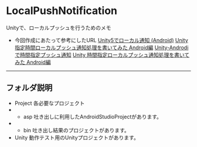 # LocalPushNotification
Unityで、ローカルプッシュを行うためのメモ

* 今回作成にあたって参考にしたURL
[Unity5でローカル通知 (Android)](http://qiita.com/ToshikiImagawa/items/8f150a0645da8e5ba9d6)
[Unity 指定時間ローカルプッシュ通知処理を書いてみた Android編](http://raharu0425.hatenablog.com/entry/2015/02/20/144220)
[Unity-Androdiで時間指定プッシュ通知](http://blog.livedoor.jp/nyangostar/archives/41149800.html)
[Unity 時間指定ローカルプッシュ通知処理を書いてみた Android編](http://befool.co.jp/blog/raharu/localnotification-android/)


-----

## フォルダ説明

* Project
各必要なプロジェクト
* * asp
吐き出しに利用したAndroidStudioProjectがあります。
* * bin
吐き出し結果のプロジェクトがあります。
* Unity
動作テスト用のUnityプロジェクトがあります。